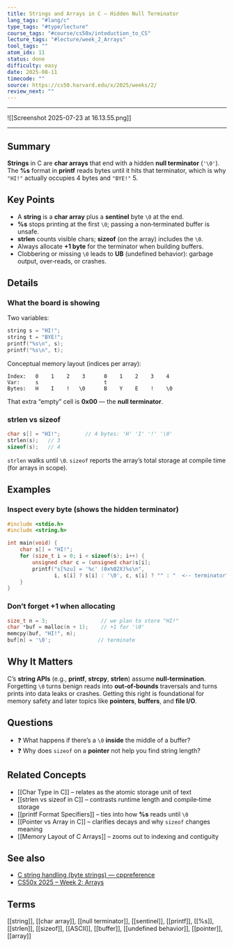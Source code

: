 ```yaml
---
title: Strings and Arrays in C — Hidden Null Terminator
lang_tags: "#lang/c"
type_tags: "#type/lecture"
course_tags: "#course/cs50x/intoduction_to_CS"
lecture_tags: "#lecture/week_2_Arrays"
tool_tags: ""
atom_idx: 11
status: done
difficulty: easy
date: 2025-08-11
timecode: ""
source: https://cs50.harvard.edu/x/2025/weeks/2/
review_next: ""
---
```


---



![[Screenshot 2025-07-23 at 16.13.55.png]]

---

## Summary
**Strings** in C are **char arrays** that end with a hidden **null terminator** (`'\0'`). The **%s** format in **printf** reads bytes until it hits that terminator, which is why `"HI!"` actually occupies 4 bytes and `"BYE!"` 5.

## Key Points
- A **string** is a **char array** plus a **sentinel** byte `\0` at the end.
- **%s** stops printing at the first `\0`; passing a non‑terminated buffer is unsafe.
- **strlen** counts visible chars; **sizeof** (on the array) includes the `\0`.
- Always allocate **+1 byte** for the terminator when building buffers.
- Clobbering or missing `\0` leads to **UB** (undefined behavior): garbage output, over‑reads, or crashes.

## Details
### What the board is showing
Two variables:
```c
string s = "HI!";
string t = "BYE!";
printf("%s\n", s);
printf("%s\n", t);
```
Conceptual memory layout (indices per array):
```
Index:   0    1    2    3      0    1    2    3    4
Var:     s                     t
Bytes:   H    I    !   \0      B    Y    E    !    \0
```
That extra “empty” cell is **0x00** — the **null terminator**.

### strlen vs sizeof
```c
char s[] = "HI!";        // 4 bytes: 'H' 'I' '!' '\0'
strlen(s);   // 3
sizeof(s);   // 4
```
`strlen` walks until `\0`. `sizeof` reports the array’s total storage at compile time (for arrays in scope).

## Examples
### Inspect every byte (shows the hidden terminator)
```c
#include <stdio.h>
#include <string.h>

int main(void) {
    char s[] = "HI!";
    for (size_t i = 0; i < sizeof(s); i++) {
        unsigned char c = (unsigned char)s[i];
        printf("s[%zu] = '%c' (0x%02X)%s\n",
               i, s[i] ? s[i] : '\0', c, s[i] ? "" : "  <-- terminator");
    }
}
```

### Don’t forget +1 when allocating
```c
size_t n = 3;                 // we plan to store "HI!"
char *buf = malloc(n + 1);    // +1 for '\0'
memcpy(buf, "HI!", n);
buf[n] = '\0';               // terminate
```

## **Why It Matters**
C’s **string APIs** (e.g., **printf**, **strcpy**, **strlen**) assume **null‑termination**. Forgetting `\0` turns benign reads into **out‑of‑bounds** traversals and turns prints into data leaks or crashes. Getting this right is foundational for memory safety and later topics like **pointers**, **buffers**, and **file I/O**.

## Questions
- ❓ What happens if there’s a `\0` **inside** the middle of a buffer?
- ❓ Why does `sizeof` on a **pointer** not help you find string length?

## Related Concepts
- [[Char Type in C]] – relates as the atomic storage unit of text
- [[strlen vs sizeof in C]] – contrasts runtime length and compile‑time storage
- [[printf Format Specifiers]] – ties into how **%s** reads until `\0`
- [[Pointer vs Array in C]] – clarifies decays and why `sizeof` changes meaning
- [[Memory Layout of C Arrays]] – zooms out to indexing and contiguity

## See also
- [C string handling (byte strings) — cppreference](https://en.cppreference.com/w/c/string/byte)
- [CS50x 2025 – Week 2: Arrays](https://cs50.harvard.edu/x/2025/weeks/2/)

## Terms
[[string]], [[char array]], [[null terminator]], [[sentinel]], [[printf]], [[%s]], [[strlen]], [[sizeof]], [[ASCII]], [[buffer]], [[undefined behavior]], [[pointer]], [[array]]
